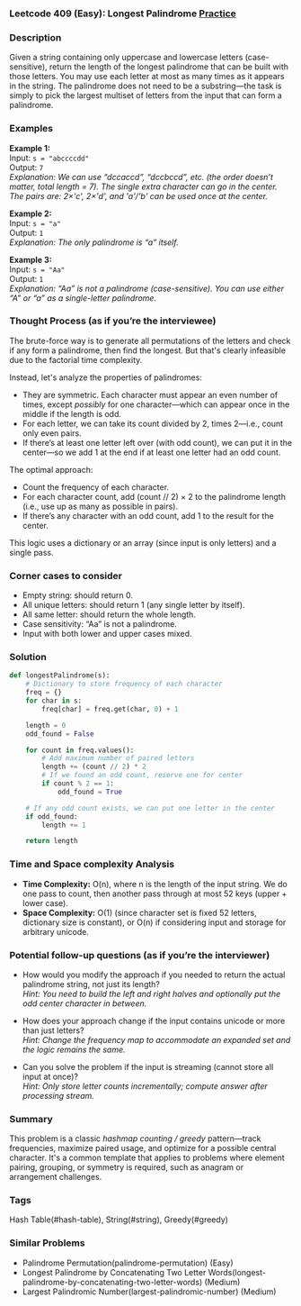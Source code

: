 ### Leetcode 409 (Easy): Longest Palindrome [Practice](https://leetcode.com/problems/longest-palindrome)

### Description  
Given a string containing only uppercase and lowercase letters (case-sensitive), return the length of the longest palindrome that can be built with those letters. You may use each letter at most as many times as it appears in the string. The palindrome does not need to be a substring—the task is simply to pick the largest multiset of letters from the input that can form a palindrome.

### Examples  

**Example 1:**  
Input: `s = "abccccdd"`  
Output: `7`  
*Explanation: We can use “dccaccd”, “dccbccd”, etc. (the order doesn’t matter, total length = 7). The single extra character can go in the center. The pairs are: 2×'c', 2×'d', and 'a'/'b' can be used once at the center.*

**Example 2:**  
Input: `s = "a"`  
Output: `1`  
*Explanation: The only palindrome is “a” itself.*

**Example 3:**  
Input: `s = "Aa"`  
Output: `1`  
*Explanation: “Aa” is not a palindrome (case-sensitive). You can use either “A” or “a” as a single-letter palindrome.*

### Thought Process (as if you’re the interviewee)  

The brute-force way is to generate all permutations of the letters and check if any form a palindrome, then find the longest. But that's clearly infeasible due to the factorial time complexity.

Instead, let's analyze the properties of palindromes:
- They are symmetric. Each character must appear an even number of times, except *possibly* for one character—which can appear once in the middle if the length is odd.
- For each letter, we can take its count divided by 2, times 2—i.e., count only even pairs.
- If there’s at least one letter left over (with odd count), we can put it in the center—so we add 1 at the end if at least one letter had an odd count.

The optimal approach:
- Count the frequency of each character.
- For each character count, add (count // 2) × 2 to the palindrome length (i.e., use up as many as possible in pairs).
- If there’s any character with an odd count, add 1 to the result for the center.

This logic uses a dictionary or an array (since input is only letters) and a single pass.

### Corner cases to consider  
- Empty string: should return 0.
- All unique letters: should return 1 (any single letter by itself).
- All same letter: should return the whole length.
- Case sensitivity: “Aa” is not a palindrome.
- Input with both lower and upper cases mixed.

### Solution

```python
def longestPalindrome(s):
    # Dictionary to store frequency of each character
    freq = {}
    for char in s:
        freq[char] = freq.get(char, 0) + 1

    length = 0
    odd_found = False

    for count in freq.values():
        # Add maximum number of paired letters
        length += (count // 2) * 2
        # If we found an odd count, reserve one for center
        if count % 2 == 1:
            odd_found = True

    # If any odd count exists, we can put one letter in the center
    if odd_found:
        length += 1

    return length
```

### Time and Space complexity Analysis  

- **Time Complexity:** O(n), where n is the length of the input string. We do one pass to count, then another pass through at most 52 keys (upper + lower case).
- **Space Complexity:** O(1) (since character set is fixed 52 letters, dictionary size is constant), or O(n) if considering input and storage for arbitrary unicode.

### Potential follow-up questions (as if you’re the interviewer)  

- How would you modify the approach if you needed to return the actual palindrome string, not just its length?  
  *Hint: You need to build the left and right halves and optionally put the odd center character in between.*

- How does your approach change if the input contains unicode or more than just letters?  
  *Hint: Change the frequency map to accommodate an expanded set and the logic remains the same.*

- Can you solve the problem if the input is streaming (cannot store all input at once)?  
  *Hint: Only store letter counts incrementally; compute answer after processing stream.*

### Summary

This problem is a classic *hashmap counting / greedy* pattern—track frequencies, maximize paired usage, and optimize for a possible central character. It's a common template that applies to problems where element pairing, grouping, or symmetry is required, such as anagram or arrangement challenges.

### Tags
Hash Table(#hash-table), String(#string), Greedy(#greedy)

### Similar Problems
- Palindrome Permutation(palindrome-permutation) (Easy)
- Longest Palindrome by Concatenating Two Letter Words(longest-palindrome-by-concatenating-two-letter-words) (Medium)
- Largest Palindromic Number(largest-palindromic-number) (Medium)
